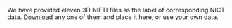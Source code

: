 We have provided eleven 3D NIFTI files as the label of corresponding NICT data. [Download](https://seunic-my.sharepoint.cn/:f:/g/personal/220232198_seu_edu_cn/EjcUwRoGYMJDu7-w6jdbbNcBW9qDuZpwcX5aPaDZ95XuOw?e=Lhekiz)   any one of them and place it here, or use your own data.